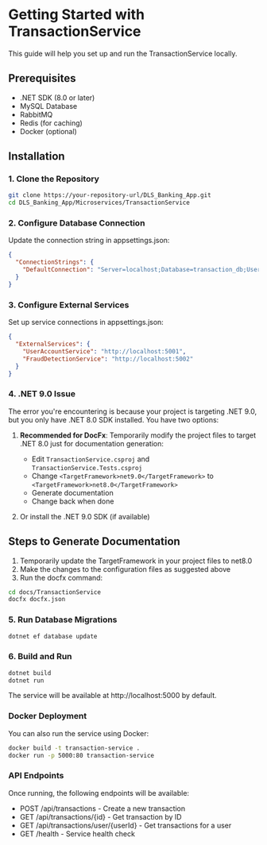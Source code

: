 # Getting Started with TransactionService

This guide will help you set up and run the TransactionService locally.

## Prerequisites

- .NET SDK (8.0 or later)
- MySQL Database
- RabbitMQ
- Redis (for caching)
- Docker (optional)

## Installation

### 1. Clone the Repository

```bash
git clone https://your-repository-url/DLS_Banking_App.git
cd DLS_Banking_App/Microservices/TransactionService
```

### 2. Configure Database Connection

Update the connection string in appsettings.json:

```json
{
  "ConnectionStrings": {
    "DefaultConnection": "Server=localhost;Database=transaction_db;User=root;Password=yourpassword;"
  }
}
```

### 3. Configure External Services

Set up service connections in appsettings.json:

```json
{
  "ExternalServices": {
    "UserAccountService": "http://localhost:5001",
    "FraudDetectionService": "http://localhost:5002"
  }
}
```

### 4. .NET 9.0 Issue

The error you're encountering is because your project is targeting .NET 9.0, but you only have .NET 8.0 SDK installed. You have two options:

1. **Recommended for DocFx**: Temporarily modify the project files to target .NET 8.0 just for documentation generation:
   - Edit `TransactionService.csproj` and `TransactionService.Tests.csproj`
   - Change `<TargetFramework>net9.0</TargetFramework>` to `<TargetFramework>net8.0</TargetFramework>`
   - Generate documentation
   - Change back when done

2. Or install the .NET 9.0 SDK (if available)

## Steps to Generate Documentation

1. Temporarily update the TargetFramework in your project files to net8.0
2. Make the changes to the configuration files as suggested above
3. Run the docfx command:

```bash
cd docs/TransactionService
docfx docfx.json
```

### 5. Run Database Migrations

```bash
dotnet ef database update
```

### 6. Build and Run

```bash
dotnet build
dotnet run
```

The service will be available at http://localhost:5000 by default.

### Docker Deployment

You can also run the service using Docker:

```bash
docker build -t transaction-service .
docker run -p 5000:80 transaction-service
```

### API Endpoints

Once running, the following endpoints will be available:

- POST /api/transactions - Create a new transaction
- GET /api/transactions/{id} - Get transaction by ID
- GET /api/transactions/user/{userId} - Get transactions for a user
- GET /health - Service health check
